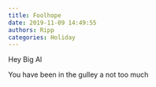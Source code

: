 ```yaml
---
title: Foolhope
date: 2019-11-09 14:49:55
authors: Ripp
categories: Holiday
---
```


 Hey Big Al 

You have been in the gulley a not too much